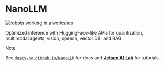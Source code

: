 # NanoLLM
[![robots working in a workshop](https://www.jetson-ai-lab.com/research/images/robots_0.jpg)](https://www.jetson-ai-lab.com)

Optimized inference with HuggingFace-like APIs for quantization, multimodal agents, vision, speech, vector DB, and RAG.

> [!NOTE]  
> See [`dusty-nv.github.io/NanoLLM`](https://dusty-nv.github.io/NanoLLM) for docs and [**Jetson AI Lab**](https://www.jetson-ai-lab.com) for tutorials.
